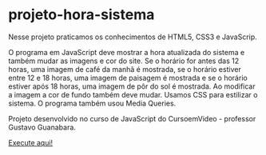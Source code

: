 # projeto-hora-sistema
 Nesse projeto praticamos os conhecimentos de HTML5, CSS3 e JavaScrip.

 O programa em JavaScript deve mostrar a hora atualizada do sistema e também mudar as imagens e cor do site.
 Se o horário for antes das 12 horas, uma imagem de café da manhã é mostrada, se o horário estiver entre 12 e 18 horas, uma imagem de paisagem é mostrada e se o horário estiver após 18 horas, uma imagem de pôr do sol é mostrada. Ao modificar a imagem a cor de fundo também deve mudar. 
 Usamos CSS para estilizar o sistema. O programa também usou Media Queries.

 Projeto desenvolvido no curso de JavaScript do CursoemVideo - professor Gustavo Guanabara. 

 <a href="https://hiediferreira.github.io/projeto-hora-sistema/" target="_blank">Execute aqui!</a>
